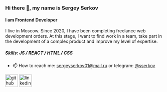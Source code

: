 ### Hi there 👋, my name is Sergey Serkov

#### I am Frontend Developer

I live in Moscow. Since 2020, I have been completing freelance web development orders. At this stage, I want to find work in a team, take part in the development of a complex product and improve my level of expertise. 

##### Skills: JS / REACT / HTML / CSS

- 📫 How to reach me: sergeyserkov01@mail.ru or telegram: [@sserkov](https://t.me/sserkov)


[<img src='https://cdn.jsdelivr.net/npm/simple-icons@3.0.1/icons/github.svg' alt='github' height='40'>](https://github.com/SergeySerkov)
[<img src='https://cdn.jsdelivr.net/npm/simple-icons@3.0.1/icons/linkedin.svg' alt='linkedin' height='40'>](www.linkedin.com/in/sserkov)  

 
